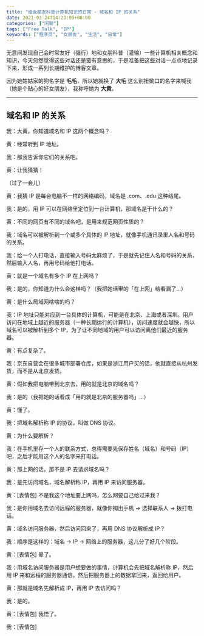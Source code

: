 ```yaml
---
title: "给女朋友科普计算机知识的日常 - 域名和 IP 的关系"
date: 2021-03-24T14:23:09+08:00
categories: ["闲聊"]
tags: ["Free Talk", "IP"]
keywords: ["程序员", "女朋友", "生活", "日常"]
---
```


无意间发现自己会时常友好（强行）地和女朋科普（灌输）一些计算机相关概念和知识，今天忽然觉得这些对话还是蛮有意思的，于是准备把这些对话一点点地记录下来，形成一系列长期维护的博客文章。<!--more-->

因为她姑姑家的狗名字是 **毛毛**，所以她就换了 **大毛** 这么别扭拗口的名字来喊我（她是个贴心的好女朋友），我称呼她为 **大黄**。

---

## 域名和 IP 的关系

我：大黄，你知道域名和 IP 这两个概念吗？

黄：经常听到 IP 地址。

我：那我告诉你它们的关系吧。

黄：让我猜猜！

（过了一会儿）

黄：我猜 IP 是每台电脑不一样的网络编码，域名是 .com、.edu 这种结尾。

我：是的，用 IP 可以在网络里定位到一台计算机，那域名是干什么的？

黄：不同的网页有不同的域名吧，是用来规范网页性质的？

我：域名可以被解析到一个或多个具体的 IP 地址，就像手机通讯录里人名和号码的关系。

我：给一个人打电话，直接输入号码太麻烦了，于是就先记住人名和号码的关系，然后输入人名，再用号码给他打电话。

黄：就是一个域名有多个 IP 在上网吗？

我：是的，你知道为什么会这样吗？（我把她话里的「在上网」给看漏了...）

黄：是什么局域网啥啥的吗？

我：IP 地址只能对应到一台具体的计算机，可能是在北京、上海或者深圳。用户访问在地域上越近的服务器（一种长期运行的计算机），访问速度就会越快，所以域名可以被解析到多个 IP，为了让不同地域的用户可以访问离他们最近的服务器。

黄：有点复杂了。

我：京东自营会在很多城市部署仓库，如果是浙江用户买的话，他就直接从杭州发货，而不是从北京发货。

黄：假如我把电脑带到北京去，用的就是北京的域名吗？

我：是的（我把她的话看成「用的就是北京的服务器吗」...）

黄：懂了。

我：把域名解析称 IP 的协议，叫做 DNS 协议。

黄：为什么要解析？

我：在手机里存一个人的联系方式，总得需要先保存姓名（域名）和号码（IP）吧，之后才能用这个人的名字来打电话。

黄：那上网的话，那不是 IP 去请求域名吗？

我：是先访问域名，域名解析称 IP，再用 IP 来访问服务器。

黄：[表情包] 不是我这个地址要上网吗，怎么网要自己给过来我？

我：是你用域名去访问远程的服务器，就像你掏出手机 -> 选择联系人 -> 拨打电话。

黄：域名访问服务器，然后访问回来了，再用 DNS 协议解析成 IP？

我：顺序是这样的：域名 -> IP -> 网络上的服务器，这儿分了好几个阶段。

黄：[表情包] 晕了。

我：用域名访问服务器是用户想要做的事情，计算机会先把域名解析称 IP，然后用 IP 来和远程的服务器通信，然后把服务器上的数据拿回来，返回给用户。

黄：那就是域名先解析成 IP，再用 IP 去访问吗？

我：是的。

黄：[表情包] 我悟了。

我：[表情包]
